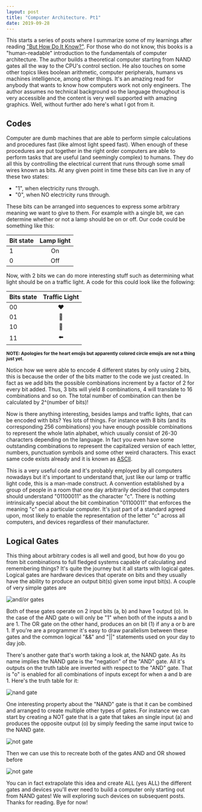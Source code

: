 ```yaml
---
layout: post
title: "Computer Architecture. Pt1"
date: 2019-09-28
---
```


This starts a series of posts where I summarize some of my learnings after reading ["But How Do It Know?"](http://www.buthowdoitknow.com/index.html). For those who do not know, this books is a "human-readable" introduction to the fundamentals of computer architecture. The author builds a theoretical computer starting from NAND gates all the way to the CPU's control section. He also touches on some other topics likes boolean arithmetic, computer peripherals, humans vs machines intelligence, among other things. It's an amazing read for anybody that wants to know how computers work not only engineers. The author assumes no technical background so the language throughout is very accessible and the content is very well supported with amazing graphics. Well, without further ado here's what I got from it.

## Codes

Computer are dumb machines that are able to perform simple calculations and procedures fast (like almost light speed fast). When enough of these procedures are put together in the right order computers are able to perform tasks that are useful (and seemingly complex) to humans. They do all this by controlling the electrical current that runs through some small wires known as bits. At any given point in time these bits can live in any of these two states: 
- "1", when electricity runs through.
- "0", when NO electricity runs through.

These bits can be arranged into sequences to express some arbitrary meaning we want to give to them. For example with a single bit, we can determine whether or not a lamp should be on or off. Our code could be something like this:

Bit state | Lamp light
:---      | :---:
1         | On
0         | Off 

Now, with 2 bits we can do more interesting stuff such as determining what light should be on a traffic light. A code for this could look like the following:

Bits state | Traffic Light
:---       | :---: 
00         | ❤️
01         | 💛
10         | 💚
11         | ⬅️

<sub><strong>NOTE: Apologies for the heart emojis but apparently colored circle emojis are not a thing just yet.</strong></sub>

Notice how we were able to encode 4 different states by only using 2 bits, this is because the order of the bits matter to the code we just created. In fact as we add bits the possible combinations increment by a factor of 2 for every bit added. Thus, 3 bits will yield 8 combinations, 4 will translate to 16 combinations and so on. The total number of combination can then be calculated by 2^(number of bits)!

Now is there anything interesting, besides lamps and traffic lights, that can be encoded with bits? Yes lots of things. For instance with 8 bits (and its corresponding 256 combinations) you have enough possible combinations to represent the whole latin alphabet, which usually consist of 26-30 characters depending on the language. In fact you even have some outstanding combinations to represent the capitalized version of each letter, numbers, punctuation symbols and some other weird characters. This exact same code exists already and it is known as [ASCII](https://www.ascii-code.com/).

This is a very useful code and it's probably employed by all computers nowadays but it's important to understand that, just like our lamp or traffic light code, this is a man-made construct. A convention established by a group of people in a room that one day arbitrarily decided that computers should understand "01100011" as the character "c". There is nothing intrinsically special about the bit combination "01100011" that enforces the meaning "c" on a particular computer. It's just part of a standard agreed upon, most likely to enable the representation of the letter "c" across all computers, and devices regardless of their manufacturer.

## Logical Gates

This thing about arbitrary codes is all well and good, but how do you go from bit combinations to full fledged systems capable of calculating and remembering things? It's quite the journey but it all starts with logical gates. Logical gates are hardware devices that operate on bits and they usually have the ability to produce an output bit(s) given some input bit(s). A couple of very simple gates are

![and/or gates](https://eduardo-tutorial-videos.s3.us-east-2.amazonaws.com/HDIK/and_or.png)

Both of these gates operate on 2 input bits (a, b) and have 1 output (o). In the case of the AND gate o will only be "1" when both of the inputs a and b are 1. The OR gate on the other hand, produces an on bit (1) if any a or b are 1. If you're are a programmer it's easy to draw parallelism between these gates and the common logical "&&" and "||" statements used on your day to day job.

There's another gate that's worth taking a look at, the NAND gate. As its name implies the NAND gate is the "negation" of the "AND" gate. All it's outputs on the truth table are inverted with respect to the "AND" gate. That is "o" is enabled for all combinations of inputs except for when a and b are 1. Here's the truth table for it:

![nand gate](https://eduardo-tutorial-videos.s3.us-east-2.amazonaws.com/HDIK/nand.png)

One interesting property about the "NAND" gate is that it can be combined and arranged to create multiple other types of gates. For instance we can start by creating a NOT gate that is a gate that takes an single input (a) and produces the opposite output (o) by simply feeding the same input twice to the NAND gate. 

![not gate](https://eduardo-tutorial-videos.s3.us-east-2.amazonaws.com/HDIK/not.png)

Then we can use this to recreate both of the gates AND and OR showed before

![not gate](https://eduardo-tutorial-videos.s3.us-east-2.amazonaws.com/HDIK/and_not_redux.png)

You can in fact extrapolate this idea and create ALL (yes ALL) the different gates and devices you'll ever need to build a computer only starting out from NAND gates! We will exploring such devices on subsequent posts. Thanks for reading. Bye for now!

